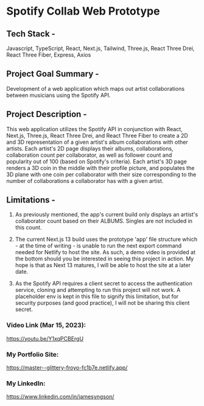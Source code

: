 # Spotify Collab Web Prototype

## Tech Stack -
Javascript, TypeScript, React, Next.js, Tailwind, Three.js, React Three Drei, React Three Fiber, Express, Axios

## Project Goal Summary -
Development of a web application which maps out artist collaborations between musicians using the Spotify API.

## Project Description -
This web application utilizes the Spotify API in conjunction with React, Next.js, Three.js, React Three Drei, and React Three Fiber to create a 2D and 3D representation of a given artist's album collaborations with other artists. Each artist's 2D page displays their albums, collaborations, collaboration count per collaborator, as well as follower count and popularity out of 100 (based on Spotify's criteria). Each artist's 3D page renders a 3D coin in the middle with their profile picture, and populates the 3D plane with one coin per collaborator with their size corresponding to the number of collaborations a collaborator has with a given artist.

## Limitations - 

1. As previously mentioned, the app's current build only displays an artist's collaborator count based on their ALBUMS. Singles are not included in this count.

2. The current Next.js 13 build uses the prototype 'app' file structure which - at the time of writing - is unable to run the next export command needed for Netlify to host the site. As such, a demo video is provided at the bottom should you be interested in seeing this project in action. My hope is that as Next 13 matures, I will be able to host the site at a later date.

3. As the Spotify API requires a client secret to access the authentication service, cloning and attempting to run this project will not work. A placeholder env is kept in this file to signify this limitation, but for security purposes (and good practice), I will not be sharing this client secret.


### Video Link (Mar 15, 2023):
https://youtu.be/Y1xqPCBErgU

### My Portfolio Site:
https://master--glittery-froyo-fc1b7e.netlify.app/

### My LinkedIn:
https://www.linkedin.com/in/jamesyngson/